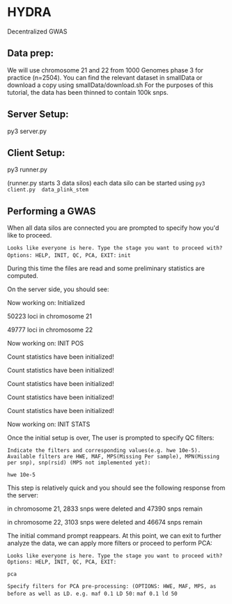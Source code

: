 # HYDRA
Decentralized GWAS

## Data prep:

We will use chromosome 21 and 22 from 1000 Genomes phase 3 for practice (n=2504). You can find the relevant dataset in smallData or 
download a copy using smallData/download.sh For the purposes of this tutorial, the data has been thinned to contain 100k snps. 



## Server Setup:

py3 server.py


## Client Setup:

py3 runner.py

(runner.py starts 3 data silos) each data silo can be started using `py3 client.py  data_plink_stem`

## Performing a GWAS

When all data silos are connected you are prompted to specify how you'd like to proceed. 

`Looks like everyone is here. Type the stage you want to proceed with? Options: HELP, INIT, QC, PCA, EXIT:`
`init` 

During this time the files are read and some preliminary statistics are computed.

On the server side, you should see:

  Now working on: Initialized

  50223 loci in chromosome 21

  49777 loci in chromosome 22

  Now working on: INIT POS

  Count statistics have been initialized!

  Count statistics have been initialized!

  Count statistics have been initialized!

  Count statistics have been initialized!

  Count statistics have been initialized!

  Now working on: INIT STATS

Once the initial setup is over, The user is prompted to specify QC filters:

`Indicate the filters and corresponding values(e.g. hwe 10e-5). Available filters are HWE, MAF, MPS(Missing Per sample), MPN(Missing per snp), snp(rsid) (MPS not implemented yet):`

`hwe 10e-5`

This step is relatively quick and you should see the following response from the server: 

  in chromosome 21, 2833 snps were deleted and 47390 snps remain

  in chromosome 22, 3103 snps were deleted and 46674 snps remain

The initial command prompt reappears. At this point, we can exit to further analyze the data, we can apply more filters or proceed to perform PCA: 

`Looks like everyone is here. Type the stage you want to proceed with? Options: HELP, INIT, QC, PCA, EXIT:`

`pca`

`Specify filters for PCA pre-processing: (OPTIONS: HWE, MAF, MPS, as before as well as LD. e.g. maf 0.1 LD 50:`
`maf 0.1 ld 50`
